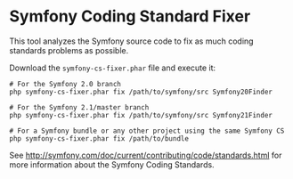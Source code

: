 Symfony Coding Standard Fixer
=============================

This tool analyzes the Symfony source code to fix as much coding standards
problems as possible.

Download the `symfony-cs-fixer.phar` file and execute it:

    # For the Symfony 2.0 branch
    php symfony-cs-fixer.phar fix /path/to/symfony/src Symfony20Finder

    # For the Symfony 2.1/master branch
    php symfony-cs-fixer.phar fix /path/to/symfony/src Symfony21Finder

    # For a Symfony bundle or any other project using the same Symfony CS
    php symfony-cs-fixer.phar fix /path/to/bundle

See http://symfony.com/doc/current/contributing/code/standards.html for more
information about the Symfony Coding Standards.
